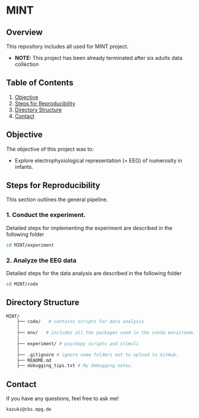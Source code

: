 # MINT

## Overview

This repository includes all used for MINT project.
- **NOTE:** This project has been already terminated after six adults data collection

## Table of Contents

1. [Objective](#objective)
2. [Steps for Reproducibility](#steps-for-reproducibility)
3. [Directory Structure](#directory-structure)
4. [Contact](#contact)


## Objective

The objective of this project was to:
- Explore electrophysiological representation (= EEG) of numerosity in infants.


## Steps for Reproducibility

This section outlines the general pipeline.

### 1. Conduct the experiment. 
Detailed steps for implementing the experiment are described in the following folder
```bash
cd MINT/experiment
```

### 2. Analyze the EEG data
Detailed steps for the data analysis are described in the following folder
```bash
cd MINT/code
```

## Directory Structure
```bash
MINT/
    ├── code/   # contains scripts for data analysis
    │
    ├── env/   # includes all the packages used in the conda enviironment 
    │
    ├── experiment/ # psychopy scripts and stimuli
    │
    ├── .gitignore # ignore some folders not to upload to GitHub.
    ├── README.md
    ├── debugging_tips.txt # My debugging notes.
```

## Contact
If you have any questions, feel free to ask me!
 ```bash
kazuki@cbs.mpg.de
 ```
